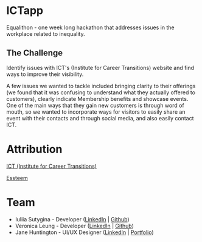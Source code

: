 # ICTapp
Equalithon - one week long hackathon that addresses issues in the workplace related to inequality.

## The Challenge
Identify issues with ICT's (Institute for Career Transitions) website and find ways to improve their visibility.

A few issues we wanted to tackle included bringing clarity to their offerings (we found that it was confusing to understand what they actually offered to customers),
clearly indicate Membership benefits and showcase events. One of the main ways that they gain new customers is through word of mouth, so we wanted to incorporate ways 
for visitors to easily share an event with their contacts and through social media, and also easily contact ICT. 

# Attribution
[ICT (Institute for Career Transitions)](https://www.ictransitions.org/)

[Essteem](https://www.essteem.com/)

# Team
 - Iuliia Sutygina - Developer ([LinkedIn](https://www.linkedin.com/in/juliasut/) | [Github](https://github.com/juliasut))
 - Veronica Leung - Developer ([LinkedIn](https://www.linkedin.com/in/yi-tung-leung/) | [Github](https://github.com/tungtung233))
 - Jane Huntington - UI/UX Designer ([LinkedIn](https://www.linkedin.com/in/jane-huntington/) | [Portfolio](https://www.janehuntingtonux.com
))
  
